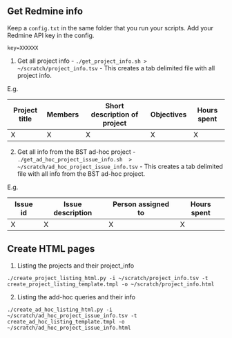 ## Get Redmine info

Keep a `config.txt` in the same folder that you run your scripts. Add your Redmine API key in the config.

`key=XXXXXX`

1. Get all project info - `./get_project_info.sh > ~/scratch/project_info.tsv` - This creates a tab delimited file with all project info.

E.g.

| Project title  | Members       | Short description of project | Objectives | Hours spent |
| -------------- | ------------- | ---------------------------- | --------- | ----------- |
| X              | X             | X                            | X         | X           |

2. Get all info from the BST ad-hoc project - `./get_ad_hoc_project_issue_info.sh  > ~/scratch/ad_hoc_project_issue_info.tsv` - This creates a tab delimited file with all info from the BST ad-hoc project.

E.g.

| Issue id       | Issue description  | Person assigned to | Hours spent |
| -------------- | ------------------ | ------------------ | ----------- |
| X              | X                  | X                  | X           |

## Create HTML pages

1. Listing the projects and their project_info

`./create_project_listing_html.py -i ~/scratch/project_info.tsv -t create_project_listing_template.tmpl -o ~/scratch/project_info.html`


2. Listing the add-hoc queries and their info

`./create_ad_hoc_listing_html.py -i ~/scratch/ad_hoc_project_issue_info.tsv -t create_ad_hoc_listing_template.tmpl -o ~/scratch/ad_hoc_project_issue_info.html`
